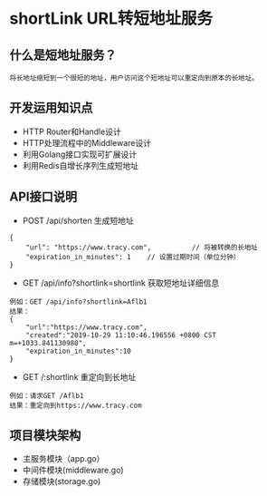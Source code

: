 # shortLink URL转短地址服务
## 什么是短地址服务？
```
将长地址缩短到一个很短的地址，用户访问这个短地址可以重定向到原本的长地址。
```
## 开发运用知识点
- HTTP Router和Handle设计
- HTTP处理流程中的Middleware设计
- 利用Golang接口实现可扩展设计
- 利用Redis自增长序列生成短地址

## API接口说明
- POST /api/shorten 生成短地址
```
{
	"url": "https://www.tracy.com",          // 将被转换的长地址
	"expiration_in_minutes": 1    // 设置过期时间（单位分钟）
}
```
- GET /api/info?shortlink=shortlink 获取短地址详细信息
```
例如：GET /api/info?shortlink=Aflb1
结果：
{
	"url":"https://www.tracy.com",
	"created":"2019-10-29 11:10:46.196556 +0800 CST m=+1033.841130980",
	"expiration_in_minutes":10
}
```
- GET /:shortlink 重定向到长地址
```
例如：请求GET /Aflb1
结果：重定向到https://www.tracy.com
```
## 项目模块架构
- 主服务模块（app.go）
- 中间件模块(middleware.go)
- 存储模块(storage.go)
